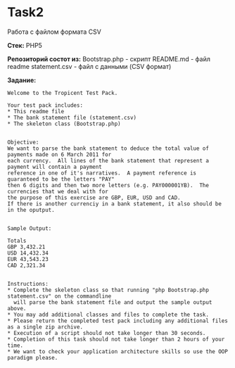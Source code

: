 # Task2
Работа с файлом формата CSV

<b>Стек:</b> 
                PHP5
    
<b>Репозиторий состот из:</b> 
                Bootstrap.php - скрипт
                README.md - файл readme
                statement.csv - файл с данными (CSV формат)

<b>Задание:</b> 

    Welcome to the Tropicent Test Pack.

    Your test pack includes:
    * This readme file
    * The bank statement file (statement.csv)
    * The skeleton class (Bootstrap.php)


    Objective:
    We want to parse the bank statement to deduce the total value of payments made on 6 March 2011 for
    each currency.  All lines of the bank statement that represent a payment will contain a payment 
    reference in one of it's narratives.  A payment reference is guaranteed to be the letters "PAY" 
    then 6 digits and then two more letters (e.g. PAY000001YB).  The currencies that we deal with for 
    the purpose of this exercise are GBP, EUR, USD and CAD. 
    If there is another currenciy in a bank statement, it also should be in the oputput.


    Sample Output:

    Totals
    GBP 3,432.21
    USD 14,432.34
    EUR 43,543.23
    CAD 2,321.34


    Instructions:
    * Complete the skeleton class so that running "php Bootstrap.php statement.csv" on the commandline 
      will parse the bank statement file and output the sample output above.
    * You may add additional classes and files to complete the task.
    * Please return the completed test pack including any additional files as a single zip archive.
    * Execution of a script should not take longer than 30 seconds.
    * Completion of this task should not take longer than 2 hours of your time.
    * We want to check your application architecture skills so use the OOP paradigm please.

